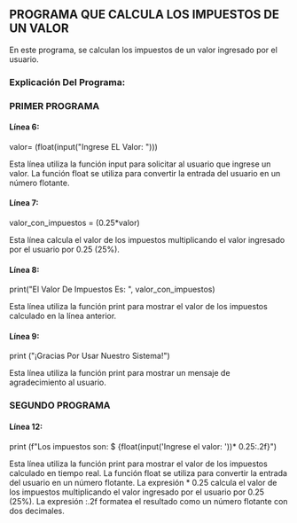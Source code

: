 ## PROGRAMA QUE CALCULA LOS IMPUESTOS DE UN VALOR
En este programa, se calculan los impuestos de un valor ingresado por el usuario.

### Explicación Del Programa:

### PRIMER PROGRAMA

#### Línea 6: 
valor= (float(input("Ingrese EL Valor: ")))

Esta línea utiliza la función input para solicitar al usuario que ingrese un valor. La función float se utiliza para convertir la entrada del usuario en un número flotante.

#### Línea 7: 
valor_con_impuestos = (0.25*valor)

Esta línea calcula el valor de los impuestos multiplicando el valor ingresado por el usuario por 0.25 (25%).

#### Línea 8: 
print("El Valor De Impuestos Es: ", valor_con_impuestos)

Esta línea utiliza la función print para mostrar el valor de los impuestos calculado en la línea anterior.

#### Línea 9: 
print ("¡Gracias Por Usar Nuestro Sistema!")

Esta línea utiliza la función print para mostrar un mensaje de agradecimiento al usuario.

### SEGUNDO PROGRAMA

#### Línea 12: 
print (f"Los impuestos son: $ {float(input('Ingrese el valor: '))* 0.25:.2f}")

Esta línea utiliza la función print para mostrar el valor de los impuestos calculado en tiempo real. La función float se utiliza para convertir la entrada del usuario en un número flotante. La expresión * 0.25 calcula el valor de los impuestos multiplicando el valor ingresado por el usuario por 0.25 (25%). La expresión :.2f formatea el resultado como un número flotante con dos decimales.
